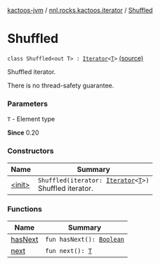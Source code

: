 [kactoos-jvm](../../index.md) / [nnl.rocks.kactoos.iterator](../index.md) / [Shuffled](./index.md)

# Shuffled

`class Shuffled<out T> : `[`Iterator`](https://kotlinlang.org/api/latest/jvm/stdlib/kotlin.collections/-iterator/index.html)`<`[`T`](index.md#T)`>` [(source)](https://github.com/neonailol/kactoos/blob/master/kactoos-jvm/src/main/kotlin/nnl/rocks/kactoos/iterator/Shuffled.kt#L19)

Shuffled iterator.

There is no thread-safety guarantee.

### Parameters

`T` - Element type

**Since**
0.20

### Constructors

| Name | Summary |
|---|---|
| [&lt;init&gt;](-init-.md) | `Shuffled(iterator: `[`Iterator`](https://kotlinlang.org/api/latest/jvm/stdlib/kotlin.collections/-iterator/index.html)`<`[`T`](index.md#T)`>)`<br>Shuffled iterator. |

### Functions

| Name | Summary |
|---|---|
| [hasNext](has-next.md) | `fun hasNext(): `[`Boolean`](https://kotlinlang.org/api/latest/jvm/stdlib/kotlin/-boolean/index.html) |
| [next](next.md) | `fun next(): `[`T`](index.md#T) |
